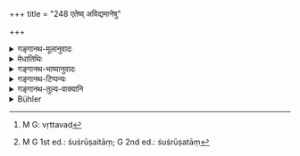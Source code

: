 +++
title = "248 एतेष्व् अविद्यमानेषु"

+++

<details><summary>गङ्गानथ-मूलानुवादः</summary>

When all these are non-existent, he should perfect his body, while he carries on the tending of the Fire, with only such diversions as standing and sitting.—(248)


samudrasamyānam...... eṣāmanyatamat kṛtvā chaturtha kālāmitabhojinaḥ syuḥ ape? bhyapeyuḥ savanānukalpam sthānāsanābhyām viharanta ete tribhirvarṣaistadapahanti pāpam.


‘Sea-voyage (and a few other acts enumerated)..., having done any one of these acts, people should eat sparsely at the fourth part of the day, should enter water in the morning, at midday and in the evening; amusing themselves by sitting and standing, they destroy that sin after three years.’
</details>

<details><summary>मेधातिथिः</summary>

**अविद्यमानता** सर्वेषाम् अभावः, यदि वा गुणहीनता । **एतेष्व्** असत्स्व् **अग्निशुश्रूषां** प्रयुञ्जीत, अग्निशरणोपलेपनम् अग्नीन्धनम् आचार्यवत् संनिधाननियमाद् भृत्यवद्[^६००] अहोरात्रासनम् एषाग्नेः **शुश्रूषा** तां[^६०१] कुर्वन् **देहं साधयेत्** शरीरं क्षपयेत् । यथान्धश् चक्षुष्मान् उच्यते एवं साधयेद् इति । **स्थानासन** एव **विहारः** तद्वान्, न कदाचिद् आसीत एवं विहरेत् ।


[^६०१]:
     M G 1st ed.: śuśrūṣaitāṃ; G 2nd ed.: śuśrūṣatāṃ


[^६००]:
     M G: vṛttavad

- <u>अन्ये</u> तु मन्यन्ते- स्थानाय स्वस्तिकादिना यद् आसनं ध्यानकाले तत् **स्थानासनम्**, **विहारो** ऽन्यो भिक्षाचरणादिः ॥ २.२४८ ॥
</details>

<details><summary>गङ्गानथ-भाष्यानुवादः</summary>

‘*Non-existence*’ may mean either *death*, or absence of proper qualification.

‘*When all these are non-existent*,’ *he should carry on the tending of the fire,—i.e*., he should continue to wash and besmear with clay the fire-house, he should kindle the fire, he should constantly keep near the Fire, just as his Preceptor used to do;—all this constitutes the ‘tending of the fire.’ While doing all this, ‘*he should perfect his body*’—*i.e*., let it wear away; this is called ‘*perfecting*’ in the same manner (of contrary signification) as the blind man is described as ‘having excellent eyes.’

‘*Sthānāsanavihāravān*’—‘*with only such diversion as standing and sitting*’; *i.e*., he should amuse himself only by standing for sometime and sitting for sometime.

Others have explained this to mean that he ‘should sit in the proper posture for meditation’—such as the *Svasti(k/h?*) and the rest—‘and should go about begging alms.’—(248)
</details>

<details><summary>गङ्गानथ-टिप्पन्यः</summary>

*Deham sādhayet*—‘Let the body wear away’ (Medhātithi and
Govindarāja);—‘shall make the Soul in his body perfect, *i.e*. fit for
union with Brahman’ (Kullūka, Nārāyaṇa and Rāghavānanda).

This verse is quoted in *Parāśaramādhava* (Ācāra, p. 458) as laying down
the duties of the lifelong Student;—in *Vidhānapārijāta* (p. 504);—in
*Madanapārijāta* (p. 106);—and in *Vīramitrodaya-Saṃskāra*, (p. 504),
where the note is added on the expression ‘*sthānāsanavihāravan*’ that
what is meant is that ‘during his spare time left after he has fully
accomplished all his duties, he may stand or sit or walk about’.
Medhātithi explains it to mean ‘at times he shall stand, and at times
sit down,—in this manner he shall divert himself.’ But he goes on to add
another explanation offered by ‘others’, by which the meaning is that
‘he shall practise the postures prescribed in connection with *Yogic*
practices, and live on alms’.—Nārāyaṇa explains the phrase to mean a
particular form of austerity consisting in ‘standing, sitting and
wandering’.—It is quoted in *Smṛticandrikā* (Saṃskāra, p. 167), which
explains the phrase to mean ‘standing, sitting and moving at stated
times.’

This phrase ‘*sthānāsanavihāra*’ appears to have been an old idiom; it
is met with for the first time in Baudhāyana’s Dharmasūtra (II. 1. 41),
where we read —

> *samudrasamyānam...... eṣāmanyatamat kṛtvā chaturtha kālāmitabhojinaḥ
> syuḥ ape? bhyapeyuḥ savanānukalpam sthānāsanābhyām viharanta ete
> tribhirvarṣaistadapahanti pāpam*.

Translated literally, this means—

> ‘Sea-voyage (and a few other acts enumerated)..., having done any one
> of these acts, people should eat sparsely at the fourth part of the
> day, should enter water in the morning, at midday and in the evening;
> *amusing themselves by sitting and standing*, *they destroy that sin
> after three years*.’

The exact meaning of the expiatory rite here prescribed has never been
understood. Whenever the question of sea-voyage has come up for
discussion, the antagonists of the voyage have held that by the last
clause Baudhāyana clearly meant that the voyager should have to commit
suicide; to spend three years ‘standing and standing’, *i.e*. without
any sleep—would he nothing short of self-immolation. The protagonists of
sea-voyage felt all along that the passage could not mean this; though
they were unable to suggest any other plausible explanation. They
thought that even if suicide were actually meant, there were more
effective means available for doing that; and in fact the ordinance that
‘the man shall not sleep for three years’ looked absurd on the face of
it.

We find the expression in several other works.

\(1\) In *Padmapurāṇa* (Ādi-khaṇḍa, 58. 26) we read in course of the
description of the duties of Vānaprastha, the man in the third stage of
life—*sthānāsanābhyām viharet na kvachid dhairyamutsṛjet*, ‘he shall
divert himself with sitting and standing, and shall not renounce his
steadiness on any point.’

The committing of suicide certainly could not form a duty of the
ordinary Yānaprastha, the hermit retiring from active life to a life of
meditation and worship.

\(2\) In *Yājñavalkya* (III 50) we read—*sthānāsanavihārairvā
yogābhyāsena vā tathā* (*dinam nayet*), where *Mitākṣarā* adds the
explanation—*kañcit kālam sthānam kañcit chopaveśanam*, ‘for some time
he shall sit, and for some time he shall stand’—in this manner he shall
spend the day. And Aparārka says—*sthānena gatinivṛttyā, āsanena,
upaveśanena vihāreṇa caṅkramaṇena* (*i*. *e*. ‘resting, sitting, and
walking) *ca divasam nayet*.

\(3\) Again in *Manu* (VI. 22) ‘*sthānāsanābhyām viharet*’ where
Medhātithi says, ‘*sthānāsanābhyām dine, rātrau tu
kevalasthaṇḍilaśāyītām vakṣyati*’, by which also the text means—‘he
shall spend the day in standing and sitting.’

\(4\) Lastly in *Manu* (XL 224) we meet with the same expression; and
here it forms part of the *Kṛcchra*—penance.

From all this it is clear that the phrase could never have been intended
to lay down anything so physically impossible as passing three years
‘without sleep.’ In fact a careful study of all the above texts leads us
to the conclusion that what is meant by the words ‘*sthānāsanābhyām
viharet*’ is exactly what is expressed by the Hindi idiom ‘*uṭha baiṭha
kara samaya bitānā*’; and the sense would appear to be that the man
shall have recourse to no other diversion or amusement, save what may be
obtained by ‘standing or sitting.’
</details>

<details><summary>गङ्गानथ-तुल्य-वाक्यानि</summary>

*Gautama* (3. 8).—‘In the absence of them, he shall reside either with a
senior fellow-student, or with the fire.’

*Vaśiṣṭha* (7.5, 6).—‘On the teacher's death, he shall attend upon the
Fire;—as the fire has been recognised as the teacher.’

*Viṣṇu* (28, 46).—‘In his absence, the Life-long Student shall attend
upon the Fire.

*Yājñavalkya* (1. 49).—(See above.)
</details>

<details><summary>Bühler</summary>

248	Should none of these be alive, he must serve the sacred fire, standing (by day) and sitting (during the night), and thus finish his life.
</details>
